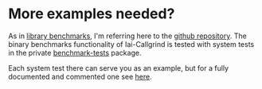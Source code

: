 # More examples needed?

As in [library benchmarks](../library_benchmarks/examples.md), I'm referring
here to the [github repository](https://github.com/iai-callgrind/iai-callgrind).
The binary benchmarks functionality of Iai-Callgrind is tested with system tests
in the private
[benchmark-tests](https://github.com/iai-callgrind/iai-callgrind/tree/main/benchmark-tests/benches/test_lib_bench)
package.

Each system test there can serve you as an example, but for a fully documented
and commented one see
[here](https://github.com/iai-callgrind/iai-callgrind/blob/main/benchmark-tests/benches/test_bin_bench/intro/test_bin_bench_intro.rs).
